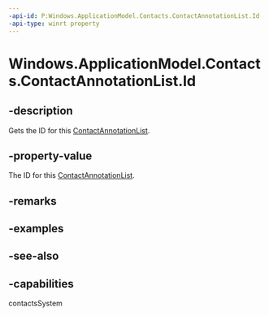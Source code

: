 ```yaml
---
-api-id: P:Windows.ApplicationModel.Contacts.ContactAnnotationList.Id
-api-type: winrt property
---
```


<!-- Property syntax
public string Id { get; }
-->

# Windows.ApplicationModel.Contacts.ContactAnnotationList.Id

## -description
Gets the ID for this [ContactAnnotationList](contactannotationlist.md).

## -property-value
The ID for this [ContactAnnotationList](contactannotationlist.md).

## -remarks

## -examples

## -see-also

## -capabilities
contactsSystem
